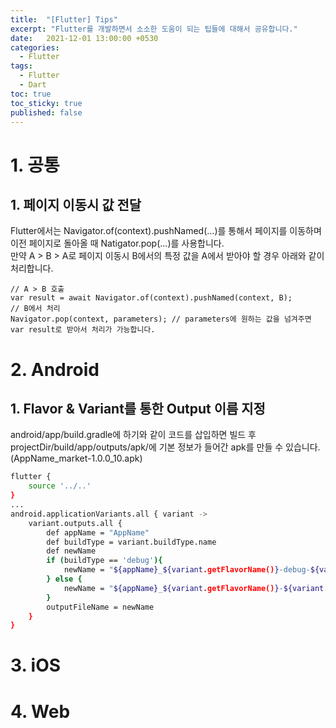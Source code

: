 ```yaml
---
title:  "[Flutter] Tips"
excerpt: "Flutter를 개발하면서 소소한 도움이 되는 팁들에 대해서 공유합니다."
date:   2021-12-01 13:00:00 +0530
categories:
  - Flutter
tags:
  - Flutter
  - Dart
toc: true
toc_sticky: true
published: false
---
```


# 1. 공통
## 1. 페이지 이동시 값 전달
Flutter에서는 Navigator.of(context).pushNamed(...)를 통해서 페이지를 이동하며 이전 페이지로 돌아올 때 Natigator.pop(...)를 사용합니다.  
만약 A > B > A로 페이지 이동시 B에서의 특정 값을 A에서 받아야 할 경우 아래와 같이 처리합니다.  
```
// A > B 호출
var result = await Navigator.of(context).pushNamed(context, B);
// B에서 처리
Navigator.pop(context, parameters); // parameters에 원하는 값을 넘겨주면 var result로 받아서 처리가 가능합니다.
```
# 2. Android
## 1. Flavor & Variant를 통한 Output 이름 지정  
android/app/build.gradle에 하기와 같이 코드를 삽입하면 빌드 후 projectDir/build/app/outputs/apk/에 기본 정보가 들어간 apk를 만들 수 있습니다.(AppName_market-1.0.0_10.apk)
```bash
flutter {
    source '../..'
}
...
android.applicationVariants.all { variant ->
    variant.outputs.all {
        def appName = "AppName"
        def buildType = variant.buildType.name
        def newName
        if (buildType == 'debug'){
            newName = "${appName}_${variant.getFlavorName()}-debug-${variant.versionName}_${variant.versionCode}.apk"
        } else {
            newName = "${appName}_${variant.getFlavorName()}-${variant.versionName}_${variant.versionCode}.apk"
        }
        outputFileName = newName
    }
}
```
# 3. iOS
# 4. Web